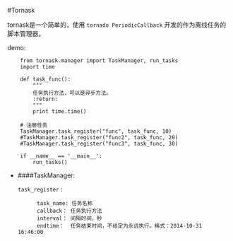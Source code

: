 #Tornask

tornask是一个简单的，使用 `tornado PeriodicCallback` 开发的作为离线任务的脚本管理器。

demo:
        
        from tornask.manager import TaskManager, run_tasks
        import time
        
        def task_func():
            """
            任务执行方法，可以是异步方法。
            :return:
            """
            print time.time()
        
        # 注册任务
        TaskManager.task_register("func", task_func, 10)
		#TaskManager.task_register("func2", task_func, 20)
		#TaskManager.task_register("func3", task_func, 30)
        
        if __name__ == '__main__':
            run_tasks()

* ####TaskManager:

	`task_register` : 
		
			task_name: 任务名称
			callback： 任务执行方法
			interval： 间隔时间，秒
			endtime：  任务结束时间，不给定为永远执行。格式：2014-10-31 16:46:00